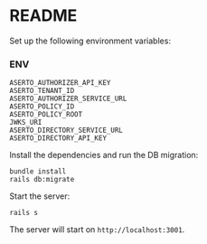 # README

Set up the following environment variables:

### ENV
```
ASERTO_AUTHORIZER_API_KEY
ASERTO_TENANT_ID
ASERTO_AUTHORIZER_SERVICE_URL
ASERTO_POLICY_ID
ASERTO_POLICY_ROOT
JWKS_URI
ASERTO_DIRECTORY_SERVICE_URL
ASERTO_DIRECTORY_API_KEY
```

Install the dependencies and run the DB migration:

```
bundle install
rails db:migrate

```
Start the server:

```
rails s
```

The server will start on `http://localhost:3001`.
